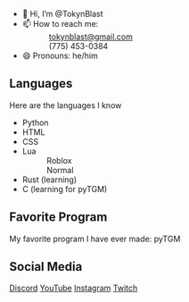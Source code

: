 - 👋 Hi, I’m @TokynBlast
- 📫 How to reach me:<br>
&nbsp;&nbsp;&nbsp;&nbsp;&nbsp;&nbsp;&nbsp;&nbsp;&nbsp;&nbsp;&nbsp;&nbsp;tokynblast@gmail.com<br>
&nbsp;&nbsp;&nbsp;&nbsp;&nbsp;&nbsp;&nbsp;&nbsp;&nbsp;&nbsp;&nbsp;&nbsp;(775) 453-0384
- 😄 Pronouns: he/him

## Languages
Here are the languages I know

- Python
- HTML
- CSS
- Lua<br>
&nbsp;&nbsp;&nbsp;&nbsp;&nbsp;&nbsp;&nbsp;&nbsp;&nbsp;&nbsp;&nbsp;Roblox<br>
&nbsp;&nbsp;&nbsp;&nbsp;&nbsp;&nbsp;&nbsp;&nbsp;&nbsp;&nbsp;&nbsp;Normal<br>
- Rust (learning)
- C (learning for pyTGM)

## Favorite Program
My favorite program I have ever made:
pyTGM

## Social Media
[Discord](https://discord.gg/DBWHDpb5u2)
[YouTube](https://youtube.com/@Tokyn-Blast)
[Instagram]()
[Twitch](http://twitch.com/tokyn_blast)
